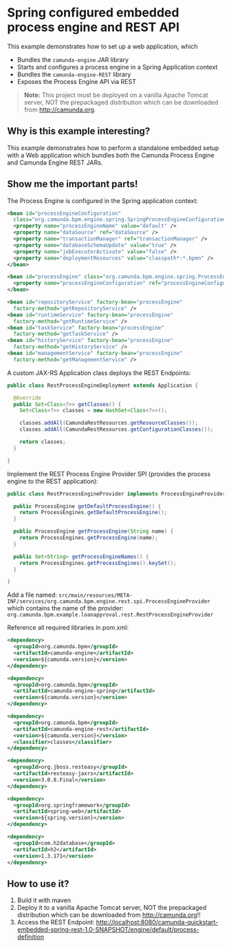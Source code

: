 # Spring configured embedded process engine and REST API

This example demonstrates how to set up a web application, which

* Bundles the `camunda-engine` JAR library
* Starts and configures a process engine in a Spring Application context
* Bundles the `camunda-engine-REST` library
* Exposes the Process Engine API via REST

> **Note:** This project must be deployed on a vanilla Apache Tomcat server, NOT the prepackaged distribution which can be downloaded from http://camunda.org.

## Why is this example interesting?

This example demonstrates how to perform a standalone embedded setup with a Web application which
bundles both the Camunda Process Engine and Camunda Engine REST JARs.

## Show me the important parts!

The Process Engine is configured in the Spring application context:

```xml
<bean id="processEngineConfiguration"
  class="org.camunda.bpm.engine.spring.SpringProcessEngineConfiguration">
  <property name="processEngineName" value="default" />
  <property name="dataSource" ref="dataSource" />
  <property name="transactionManager" ref="transactionManager" />
  <property name="databaseSchemaUpdate" value="true" />
  <property name="jobExecutorActivate" value="false" />
  <property name="deploymentResources" value="classpath*:*.bpmn" />
</bean>

<bean id="processEngine" class="org.camunda.bpm.engine.spring.ProcessEngineFactoryBean">
  <property name="processEngineConfiguration" ref="processEngineConfiguration" />
</bean>

<bean id="repositoryService" factory-bean="processEngine"
  factory-method="getRepositoryService" />
<bean id="runtimeService" factory-bean="processEngine"
  factory-method="getRuntimeService" />
<bean id="taskService" factory-bean="processEngine"
  factory-method="getTaskService" />
<bean id="historyService" factory-bean="processEngine"
  factory-method="getHistoryService" />
<bean id="managementService" factory-bean="processEngine"
  factory-method="getManagementService" />
```

A custom JAX-RS Application class deploys the REST Endpoints:

```java
public class RestProcessEngineDeployment extends Application {

  @Override
  public Set<Class<?>> getClasses() {
    Set<Class<?>> classes = new HashSet<Class<?>>();

    classes.addAll(CamundaRestResources.getResourceClasses());
    classes.addAll(CamundaRestResources.getConfigurationClasses());

    return classes;
  }

}
```

Implement the REST Process Engine Provider SPI (provides the process engine to the REST application):

```java
public class RestProcessEngineProvider implements ProcessEngineProvider {

  public ProcessEngine getDefaultProcessEngine() {
    return ProcessEngines.getDefaultProcessEngine();
  }

  public ProcessEngine getProcessEngine(String name) {
    return ProcessEngines.getProcessEngine(name);
  }

  public Set<String> getProcessEngineNames() {
    return ProcessEngines.getProcessEngines().keySet();
  }

}
```

Add a file named:
    `src/main/resources/META-INF/services/org.camunda.bpm.engine.rest.spi.ProcessEngineProvider`
which contains the name of the provider:
    `org.camunda.bpm.example.loanapproval.rest.RestProcessEngineProvider`

Reference all required libraries in pom.xml:

```xml
<dependency>
  <groupId>org.camunda.bpm</groupId>
  <artifactId>camunda-engine</artifactId>
  <version>${camunda.version}</version>
</dependency>

<dependency>
  <groupId>org.camunda.bpm</groupId>
  <artifactId>camunda-engine-spring</artifactId>
  <version>${camunda.version}</version>
</dependency>

<dependency>
  <groupId>org.camunda.bpm</groupId>
  <artifactId>camunda-engine-rest</artifactId>
  <version>${camunda.version}</version>
  <classifier>classes</classifier>
</dependency>

<dependency>
  <groupId>org.jboss.resteasy</groupId>
  <artifactId>resteasy-jaxrs</artifactId>
  <version>3.0.8.Final</version>
</dependency>

<dependency>
  <groupId>org.springframework</groupId>
  <artifactId>spring-web</artifactId>
  <version>${spring.version}</version>
</dependency>

<dependency>
  <groupId>com.h2database</groupId>
  <artifactId>h2</artifactId>
  <version>1.3.171</version>
</dependency>
```

## How to use it?

1. Build it with maven
2. Deploy it to a vanilla Apache Tomcat server, NOT the prepackaged distribution which can be downloaded from http://camunda.org!!
3. Access the REST Endpoint:
[http://localhost:8080/camunda-quickstart-embedded-spring-rest-1.0-SNAPSHOT/engine/default/process-definition][1]


[1]: http://localhost:8080/camunda-quickstart-embedded-spring-rest-1.0-SNAPSHOT/engine/default/process-definition
